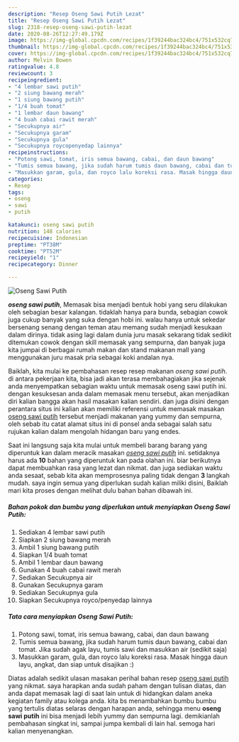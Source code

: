 ```yaml
---
description: "Resep Oseng Sawi Putih Lezat"
title: "Resep Oseng Sawi Putih Lezat"
slug: 2318-resep-oseng-sawi-putih-lezat
date: 2020-08-26T12:27:49.179Z
image: https://img-global.cpcdn.com/recipes/1f39244bac324bc4/751x532cq70/oseng-sawi-putih-foto-resep-utama.jpg
thumbnail: https://img-global.cpcdn.com/recipes/1f39244bac324bc4/751x532cq70/oseng-sawi-putih-foto-resep-utama.jpg
cover: https://img-global.cpcdn.com/recipes/1f39244bac324bc4/751x532cq70/oseng-sawi-putih-foto-resep-utama.jpg
author: Melvin Bowen
ratingvalue: 4.8
reviewcount: 3
recipeingredient:
- "4 lembar sawi putih"
- "2 siung bawang merah"
- "1 siung bawang putih"
- "1/4 buah tomat"
- "1 lembar daun bawang"
- "4 buah cabai rawit merah"
- "Secukupnya air"
- "Secukupnya garam"
- "Secukupnya gula"
- "Secukupnya roycopenyedap lainnya"
recipeinstructions:
- "Potong sawi, tomat, iris semua bawang, cabai, dan daun bawang"
- "Tumis semua bawang, jika sudah harum tumis daun bawang, cabai dan tomat. Jika sudah agak layu, tumis sawi dan masukkan air (sedikit saja)"
- "Masukkan garam, gula, dan royco lalu koreksi rasa. Masak hingga daun layu, angkat, dan siap untuk disajikan :)"
categories:
- Resep
tags:
- oseng
- sawi
- putih

katakunci: oseng sawi putih 
nutrition: 148 calories
recipecuisine: Indonesian
preptime: "PT38M"
cooktime: "PT52M"
recipeyield: "1"
recipecategory: Dinner

---
```



![Oseng Sawi Putih](https://img-global.cpcdn.com/recipes/1f39244bac324bc4/751x532cq70/oseng-sawi-putih-foto-resep-utama.jpg)

<b><i>oseng sawi putih</i></b>, Memasak bisa menjadi bentuk hobi yang seru dilakukan oleh sebagian besar kalangan. tidaklah hanya para bunda, sebagian cowok juga cukup banyak yang suka dengan hobi ini. walau hanya untuk sekedar bersenang senang dengan teman atau memang sudah menjadi kesukaan dalam dirinya. tidak asing lagi dalam dunia juru masak sekarang tidak sedikit ditemukan cowok dengan skill memasak yang sempurna, dan banyak juga kita jumpai di berbagai rumah makan dan stand makanan mall yang menggunakan juru masak pria sebagai koki andalan nya.

Baiklah, kita mulai ke pembahasan resep resep makanan <i>oseng sawi putih</i>. di antara pekerjaan kita, bisa jadi akan terasa membahagiakan jika sejenak anda menyempatkan sebagian waktu untuk memasak oseng sawi putih ini. dengan kesuksesan anda dalam memasak menu tersebut, akan menjadikan diri kalian bangga akan hasil masakan kalian sendiri. dan juga disini dengan perantara situs ini kalian akan memiliki referensi untuk memasak masakan <u>oseng sawi putih</u> tersebut menjadi makanan yang yummy dan sempurna, oleh sebab itu catat alamat situs ini di ponsel anda sebagai salah satu rujukan kalian dalam mengolah hidangan baru yang endes.




Saat ini langsung saja kita mulai untuk membeli barang barang yang diperuntuk kan dalam meracik masakan <u><i>oseng sawi putih</i></u> ini. setidaknya harus ada <b>10</b> bahan yang diperuntuk kan pada olahan ini. biar berikutnya dapat membuahkan rasa yang lezat dan nikmat. dan juga sediakan waktu anda sesaat, sebab kita akan memprosesnya paling tidak dengan <b>3</b> langkah mudah. saya ingin semua yang diperlukan sudah kalian miliki disini, Baiklah mari kita proses dengan melihat dulu bahan bahan dibawah ini.

<!--inarticleads1-->

##### Bahan pokok dan bumbu yang diperlukan untuk menyiapkan Oseng Sawi Putih:

1. Sediakan 4 lembar sawi putih
1. Siapkan 2 siung bawang merah
1. Ambil 1 siung bawang putih
1. Siapkan 1/4 buah tomat
1. Ambil 1 lembar daun bawang
1. Gunakan 4 buah cabai rawit merah
1. Sediakan Secukupnya air
1. Gunakan Secukupnya garam
1. Sediakan Secukupnya gula
1. Siapkan Secukupnya royco/penyedap lainnya




<!--inarticleads2-->

##### Tata cara menyiapkan Oseng Sawi Putih:

1. Potong sawi, tomat, iris semua bawang, cabai, dan daun bawang
1. Tumis semua bawang, jika sudah harum tumis daun bawang, cabai dan tomat. Jika sudah agak layu, tumis sawi dan masukkan air (sedikit saja)
1. Masukkan garam, gula, dan royco lalu koreksi rasa. Masak hingga daun layu, angkat, dan siap untuk disajikan :)




Diatas adalah sedikit ulasan masakan perihal bahan resep <u>oseng sawi putih</u> yang nikmat. saya harapkan anda sudah paham dengan tulisan diatas, dan anda dapat memasak lagi di saat lain untuk di hidangkan dalam aneka kegiatan family atau kolega anda. kita bs menambahkan bumbu bumbu yang tertulis diatas selaras dengan harapan anda, sehingga menu <b>oseng sawi putih</b> ini bisa menjadi lebih yummy dan sempurna lagi. demikianlah pembahasan singkat ini, sampai jumpa kembali di lain hal. semoga hari kalian menyenangkan.
